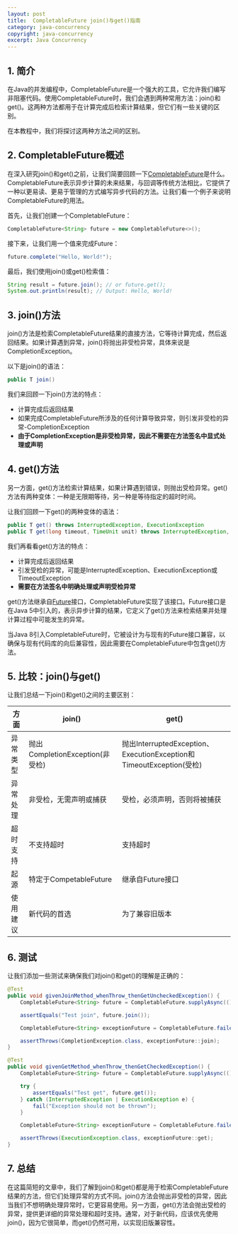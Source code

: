 ```yaml
---
layout: post
title:  CompletableFuture join()与get()指南
category: java-concurrency
copyright: java-concurrency
excerpt: Java Concurrency
---
```


## 1. 简介

在Java的并发编程中，CompletableFuture是一个强大的工具，它允许我们编写非阻塞代码。使用CompletableFuture时，我们会遇到两种常用方法：join()和get()。这两种方法都用于在计算完成后检索计算结果，但它们有一些关键的区别。

在本教程中，我们将探讨这两种方法之间的区别。

## 2. CompletableFuture概述

在深入研究join()和get()之前，让我们简要回顾一下[CompletableFuture](https://www.baeldung.com/java-completablefuture)是什么。CompletableFuture表示异步计算的未来结果，与回调等传统方法相比，它提供了一种以更易读、更易于管理的方式编写异步代码的方法。让我们看一个例子来说明CompletableFuture的用法。

首先，让我们创建一个CompletableFuture：

```java
CompletableFuture<String> future = new CompletableFuture<>();
```

接下来，让我们用一个值来完成Future：

```java
future.complete("Hello, World!");
```

最后，我们使用join()或get()检索值：

```java
String result = future.join(); // or future.get();
System.out.println(result); // Output: Hello, World!
```

## 3. join()方法

join()方法是检索CompletableFuture结果的直接方法，它等待计算完成，然后返回结果。如果计算遇到异常，join()将抛出非受检异常，具体来说是CompletionException。

以下是join()的语法：

```java
public T join()
```

我们来回顾一下join()方法的特点：

- 计算完成后返回结果
- 如果完成CompletableFuture所涉及的任何计算导致异常，则引发非受检的异常-CompletionException
- **由于CompletionException是非受检异常，因此不需要在方法签名中显式处理或声明**

## 4. get()方法

另一方面，get()方法检索计算结果，如果计算遇到错误，则抛出受检异常。get()方法有两种变体：一种是无限期等待，另一种是等待指定的超时时间。

让我们回顾一下get()的两种变体的语法：

```java
public T get() throws InterruptedException, ExecutionException
public T get(long timeout, TimeUnit unit) throws InterruptedException, ExecutionException, TimeoutException
```

我们再看看get()方法的特点：

- 计算完成后返回结果
- 引发受检的异常，可能是InterruptedException、ExecutionException或TimeoutException
- **需要在方法签名中明确处理或声明受检异常**

get()方法继承自[Future](https://www.baeldung.com/java-future)接口，CompletableFuture实现了该接口。Future接口是在Java 5中引入的，表示异步计算的结果，它定义了get()方法来检索结果并处理计算过程中可能发生的异常。

当Java 8引入CompletableFuture时，它被设计为与现有的Future接口兼容，以确保与现有代码库的向后兼容性，因此需要在CompletableFuture中包含get()方法。

## 5. 比较：join()与get()

让我们总结一下join()和get()之间的主要区别：

| 方面 | join()                     | get()                                                          |
| -------- |----------------------------|----------------------------------------------------------------|
| 异常类型 | 抛出CompletionException(非受检) | 抛出InterruptedException、ExecutionException和TimeoutException(受检) |
| 异常处理 | 非受检，无需声明或捕获                | 受检，必须声明，否则将被捕获                                                 |
| 超时支持 | 不支持超时                      | 支持超时                                                           |
| 起源     | 特定于CompetableFuture        | 继承自Future接口                                                    |
| 使用建议 | 新代码的首选                     | 为了兼容旧版本                                                        |

## 6. 测试

让我们添加一些测试来确保我们对join()和get()的理解是正确的：

```java
@Test
public void givenJoinMethod_whenThrow_thenGetUncheckedException() {
    CompletableFuture<String> future = CompletableFuture.supplyAsync(() -> "Test join");

    assertEquals("Test join", future.join());

    CompletableFuture<String> exceptionFuture = CompletableFuture.failedFuture(new RuntimeException("Test join exception"));

    assertThrows(CompletionException.class, exceptionFuture::join);
}

@Test
public void givenGetMethod_whenThrow_thenGetCheckedException() {
    CompletableFuture<String> future = CompletableFuture.supplyAsync(() -> "Test get");

    try {
        assertEquals("Test get", future.get());
    } catch (InterruptedException | ExecutionException e) {
        fail("Exception should not be thrown");
    }

    CompletableFuture<String> exceptionFuture = CompletableFuture.failedFuture(new RuntimeException("Test get exception"));

    assertThrows(ExecutionException.class, exceptionFuture::get);
}
```

## 7. 总结

在这篇简短的文章中，我们了解到join()和get()都是用于检索CompletableFuture结果的方法，但它们处理异常的方式不同。join()方法会抛出非受检的异常，因此当我们不想明确处理异常时，它更容易使用。另一方面，get()方法会抛出受检的异常，提供更详细的异常处理和超时支持。通常，对于新代码，应该优先使用join()，因为它很简单，而get()仍然可用，以实现旧版兼容性。